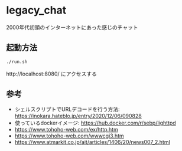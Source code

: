 # legacy_chat

2000年代初頭のインターネットにあった感じのチャット

## 起動方法

```sh
./run.sh
```

http://localhost:8080/ にアクセスする

## 参考

- シェルスクリプトでURLデコードを行う方法: https://inokara.hateblo.jp/entry/2020/12/06/090828
- 使っているdockerイメージ: https://hub.docker.com/r/sebp/lighttpd
- https://www.tohoho-web.com/ex/http.htm
- https://www.tohoho-web.com/wwwcgi3.htm
- https://www.atmarkit.co.jp/ait/articles/1406/20/news007_2.html
